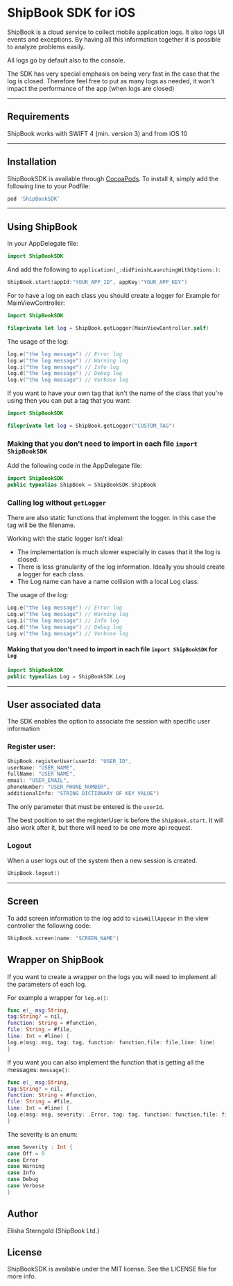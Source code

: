 # ShipBook SDK for iOS

ShipBook is a cloud service to collect mobile application logs. It also logs UI events and exceptions. By having all this information together it is possible to analyze problems easily.

All logs go by default also to the console.

The SDK has very special emphasis on being very fast in the case that the log is closed. Therefore feel free to put as many logs as needed, it won't impact the performance of the app (when logs are closed)

---
## Requirements
ShipBook works with SWIFT 4 (min. version 3) and from iOS 10

---
## Installation

ShipBookSDK is available through [CocoaPods](http://cocoapods.org). To install
it, simply add the following line to your Podfile:

```ruby
pod 'ShipBookSDK'
```
---
##  Using ShipBook

In your AppDelegate file:
```swift
import ShipBookSDK
```

And add the following to `application(_:didFinishLaunchingWithOptions:)`:

```swift
ShipBook.start(appId:"YOUR_APP_ID", appKey:"YOUR_APP_KEY")
```

For to have a log on each class you should create a logger for Example for MainViewController:
```swift
import ShipBookSDK

fileprivate let log = ShipBook.getLogger(MainViewController.self)
```

The usage of the log:

```swift
log.e("the log message") // Error log
log.w("the log message") // Warning log
log.i("the log message") // Info log
log.d("the log message") // Debug log
log.v("the log message") // Verbose log
```

If you want to have your own tag that isn't the name of the class that you're using then you can put a tag that you want:
```swift
import ShipBookSDK

fileprivate let log = ShipBook.getLogger("CUSTOM_TAG")
```

### Making that you don't need to import in each file `import ShipBookSDK`
Add the following code in the AppDelegate file:
```swift
import ShipBookSDK
public typealias ShipBook = ShipBookSDK.ShipBook
```

### Calling log without `getLogger`
There are also static functions that implement the logger. In this case the tag will be the filename.

Working with the static logger isn't ideal:
* The implementation is much slower especially in cases that it the log is closed.
* There is less granularity of the log information. Ideally you should create a logger for each class.
* The Log name can have a name collision with a local Log class.

The usage of the log:
```swift
Log.e("the log message") // Error log
Log.w("the log message") // Warning log
Log.i("the log message") // Info log
Log.d("the log message") // Debug log
Log.v("the log message") // Verbose log
```


#### Making that you don't need to import in each file `import ShipBookSDK` for `Log`
```swift
import ShipBookSDK
public typealias Log = ShipBookSDK.Log
```

---

## User associated data
The SDK enables the option to associate the session with specific user information

### Register user:
```swift
ShipBook.registerUser(userId: "USER_ID",
userName: "USER_NAME",
fullName: "USER NAME",
email: "USER_EMAIL",
phoneNumber: "USER_PHONE_NUMBER",
additionalInfo: "STRING DICTIONARY OF KEY VALUE")
```
The only parameter that must be entered is the `userId`.

The best position to set the registerUser is before the `ShipBook.start`. It will also work after it, but there will need to be one more api request.

### Logout
When a user logs out of the system then a new session is created.
```swift
ShipBook.logout()
```

---

## Screen
To add screen information to the log add to `viewWillAppear` in the view controller the following code:
```swift
ShipBook.screen(name: "SCREEN_NAME")
```

## Wrapper on ShipBook
If you want to create a wrapper on the logs you will need to implement all the parameters of each log.

For example a wrapper for `log.e()`:
```swift
func e(_ msg:String,
tag:String? = nil,
function: String = #function,
file: String = #file,
line: Int = #line) {
log.e(msg: msg, tag: tag, function: function,file: file,line: line)
}
```

If you want you can also implement the function that is getting all the messages: `message()`:

```swift
func e(_ msg:String,
tag:String? = nil,
function: String = #function,
file: String = #file,
line: Int = #line) {
log.e(msg: msg, severity: .Error, tag: tag, function: function,file: file,line: line)
}
```
The severity is an enum:
```swift
enum Severity : Int {
case Off = 0
case Error
case Warning
case Info
case Debug
case Verbose
}
```

## Author

Elisha Sterngold (ShipBook Ltd.)

## License

ShipBookSDK is available under the MIT license. See the LICENSE file for more info.
